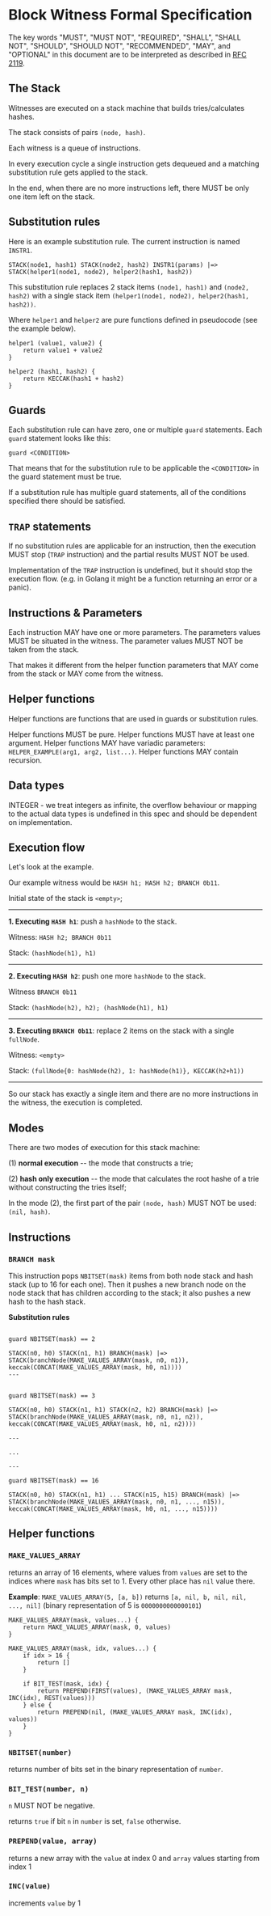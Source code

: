 # Block Witness Formal Specification

The key words "MUST", "MUST NOT", "REQUIRED", "SHALL", "SHALL NOT", "SHOULD", "SHOULD NOT", "RECOMMENDED",  "MAY", and "OPTIONAL" in this document are to be interpreted as described in [RFC 2119](https://tools.ietf.org/html/rfc2119).

## The Stack

Witnesses are executed on a stack machine that builds tries/calculates hashes.

The stack consists of pairs `(node, hash)`.

Each witness is a queue of instructions.

In every execution cycle a single instruction gets dequeued and a matching substitution rule gets applied to the stack.

In the end, when there are no more instructions left, there MUST be only one item left on the stack.  

## Substitution rules

Here is an example substitution rule. The current instruction is named `INSTR1`.

```
STACK(node1, hash1) STACK(node2, hash2) INSTR1(params) |=> 
STACK(helper1(node1, node2), helper2(hash1, hash2))
```

This substitution rule replaces 2 stack items `(node1, hash1)` and `(node2, hash2)`
with a single stack item `(helper1(node1, node2), helper2(hash1, hash2))`.

Where `helper1` and `helper2` are pure functions defined in pseudocode (see the example below).

```
helper1 (value1, value2) {
    return value1 + value2
}

helper2 (hash1, hash2) {
    return KECCAK(hash1 + hash2)
}
```

## Guards

Each substitution rule can have zero, one or multiple `guard` statements.
Each `guard` statement looks like this:

```
guard <CONDITION>
```

That means that for the substitution rule to be applicable the `<CONDITION>` in the guard statement must be true.

If a substitution rule has multiple guard statements, all of the conditions specified there should be satisfied.

## `TRAP` statements

If no substitution rules are applicable for an instruction, then the execution MUST stop (`TRAP` instruction) and the partial results MUST NOT be used.

Implementation of the `TRAP` instruction is undefined, but it should stop the execution flow. (e.g. in Golang it might be a function returning an error or a panic).

## Instructions & Parameters

Each instruction MAY have one or more parameters.
The parameters values MUST be situated in the witness.
The parameter values MUST NOT be taken from the stack.

That makes it different from the helper function parameters that MAY come from the stack or MAY come from the witness.

## Helper functions

Helper functions are functions that are used in guards or substitution rules.

Helper functions MUST be pure.
Helper functions MUST have at least one argument.
Helper functions MAY have variadic parameters: `HELPER_EXAMPLE(arg1, arg2, list...)`.
Helper functions MAY contain recursion.

## Data types

INTEGER - we treat integers as infinite, the overflow behaviour or mapping to the actual data types is undefined in this spec and should be dependent on implementation.

## Execution flow 

Let's look at the example.

Our example witness would be `HASH h1; HASH h2; BRANCH 0b11`.

Initial state of the stack is ` <empty> `;

---

**1. Executing `HASH h1`**: push a `hashNode` to the stack.

Witness: `HASH h2; BRANCH 0b11`

Stack: `(hashNode(h1), h1)`

---

**2. Executing `HASH h2`**: push one more `hashNode` to the stack.

Witness `BRANCH 0b11`

Stack: `(hashNode(h2), h2); (hashNode(h1), h1)`

---

**3. Executing `BRANCH 0b11`**: replace 2 items on the stack with a single `fullNode`.

Witness: ` <empty> `

Stack: `(fullNode{0: hashNode(h2), 1: hashNode(h1)}, KECCAK(h2+h1))`

---

So our stack has exactly a single item and there are no more instructions in the witness, the execution is completed.

## Modes

There are two modes of execution for this stack machine:

(1) **normal execution** -- the mode that constructs a trie;

(2) **hash only execution** -- the mode that calculates the root hashe of a trie without constructing the tries itself;

In the mode (2), the first part of the pair `(node, hash)` MUST NOT be used: `(nil, hash)`.

## Instructions

### `BRANCH mask`

This instruction pops `NBITSET(mask)` items from both node stack and hash stack (up to 16 for each one). Then it pushes a new branch node on the node stack that has children according to the stack; it also pushes a new hash to the hash stack.

**Substitution rules**
```

guard NBITSET(mask) == 2 

STACK(n0, h0) STACK(n1, h1) BRANCH(mask) |=> 
STACK(branchNode(MAKE_VALUES_ARRAY(mask, n0, n1)), keccak(CONCAT(MAKE_VALUES_ARRAY(mask, h0, n1))))
---


guard NBITSET(mask) == 3

STACK(n0, h0) STACK(n1, h1) STACK(n2, h2) BRANCH(mask) |=> 
STACK(branchNode(MAKE_VALUES_ARRAY(mask, n0, n1, n2)), keccak(CONCAT(MAKE_VALUES_ARRAY(mask, h0, n1, n2))))

---

...

---

guard NBITSET(mask) == 16

STACK(n0, h0) STACK(n1, h1) ... STACK(n15, h15) BRANCH(mask) |=>
STACK(branchNode(MAKE_VALUES_ARRAY(mask, n0, n1, ..., n15)), keccak(CONCAT(MAKE_VALUES_ARRAY(mask, h0, n1, ..., n15))))
```

## Helper functions

### `MAKE_VALUES_ARRAY`

returns an array of 16 elements, where values from `values` are set to the indices where `mask` has bits set to 1. Every other place has `nil` value there.

**Example**: `MAKE_VALUES_ARRAY(5, [a, b])` returns `[a, nil, b, nil, nil, ..., nil]` (binary representation of 5 is `0000000000000101`)

```
MAKE_VALUES_ARRAY(mask, values...) {
    return MAKE_VALUES_ARRAY(mask, 0, values)
}

MAKE_VALUES_ARRAY(mask, idx, values...) {
    if idx > 16 {
        return []
    }

    if BIT_TEST(mask, idx) {
        return PREPEND(FIRST(values), (MAKE_VALUES_ARRAY mask, INC(idx), REST(values)))
    } else {
        return PREPEND(nil, (MAKE_VALUES_ARRAY mask, INC(idx), values))
    }
}
```

### `NBITSET(number)`

returns number of bits set in the binary representation of `number`.

### `BIT_TEST(number, n)`

`n` MUST NOT be negative.

returns `true` if bit `n` in `number` is set, `false` otherwise.

### `PREPEND(value, array)`

returns a new array with the `value` at index 0 and `array` values starting from index 1

### `INC(value)`

increments `value` by 1